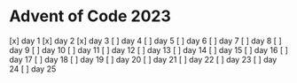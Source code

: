 # Advent of Code 2023

[x] day 1
[x] day 2
[x] day 3
[ ] day 4
[ ] day 5
[ ] day 6
[ ] day 7
[ ] day 8
[ ] day 9
[ ] day 10
[ ] day 11
[ ] day 12
[ ] day 13
[ ] day 14
[ ] day 15
[ ] day 16
[ ] day 17
[ ] day 18
[ ] day 19
[ ] day 20
[ ] day 21
[ ] day 22
[ ] day 23
[ ] day 24
[ ] day 25
